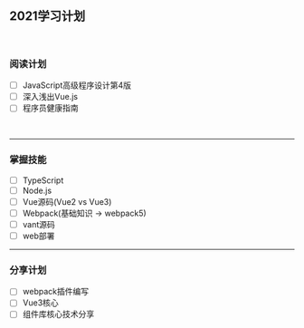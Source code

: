 ## 2021学习计划
<br>

### 阅读计划
- [ ] JavaScript高级程序设计第4版
- [ ] 深入浅出Vue.js
- [ ] 程序员健康指南
<br> 

---
### 掌握技能 
- [ ] TypeScript
- [ ] Node.js
- [ ] Vue源码(Vue2 vs Vue3)
- [ ] Webpack(基础知识 -> webpack5)
- [ ] vant源码
- [ ] web部署
---

### 分享计划
- [ ] webpack插件编写
- [ ] Vue3核心
- [ ] 组件库核心技术分享